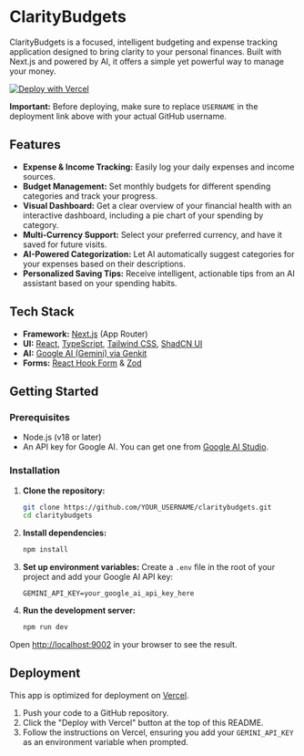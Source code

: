 # ClarityBudgets

ClarityBudgets is a focused, intelligent budgeting and expense tracking application designed to bring clarity to your personal finances. Built with Next.js and powered by AI, it offers a simple yet powerful way to manage your money.

[![Deploy with Vercel](https://vercel.com/button)](https://vercel.com/new/clone?repository-url=https%3A%2F%2Fgithub.com%2FUSERNAME%2Fclaritybudgets&env=GEMINI_API_KEY&envDescription=Your%20Google%20AI%20API%20key%20for%20powering%20AI%20features.&project-name=claritybudgets&repository-name=claritybudgets)

**Important:** Before deploying, make sure to replace `USERNAME` in the deployment link above with your actual GitHub username.

## Features

*   **Expense & Income Tracking:** Easily log your daily expenses and income sources.
*   **Budget Management:** Set monthly budgets for different spending categories and track your progress.
*   **Visual Dashboard:** Get a clear overview of your financial health with an interactive dashboard, including a pie chart of your spending by category.
*   **Multi-Currency Support:** Select your preferred currency, and have it saved for future visits.
*   **AI-Powered Categorization:** Let AI automatically suggest categories for your expenses based on their descriptions.
*   **Personalized Saving Tips:** Receive intelligent, actionable tips from an AI assistant based on your spending habits.

## Tech Stack

*   **Framework:** [Next.js](https://nextjs.org/) (App Router)
*   **UI:** [React](https://reactjs.org/), [TypeScript](https://www.typescriptlang.org/), [Tailwind CSS](https://tailwindcss.com/), [ShadCN UI](https://ui.shadcn.com/)
*   **AI:** [Google AI (Gemini) via Genkit](https://firebase.google.com/docs/genkit)
*   **Forms:** [React Hook Form](https://react-hook-form.com/) & [Zod](https://zod.dev/)

## Getting Started

### Prerequisites

*   Node.js (v18 or later)
*   An API key for Google AI. You can get one from [Google AI Studio](https://aistudio.google.com/app/apikey).

### Installation

1.  **Clone the repository:**
    ```bash
    git clone https://github.com/YOUR_USERNAME/claritybudgets.git
    cd claritybudgets
    ```

2.  **Install dependencies:**
    ```bash
    npm install
    ```

3.  **Set up environment variables:**
    Create a `.env` file in the root of your project and add your Google AI API key:
    ```
    GEMINI_API_KEY=your_google_ai_api_key_here
    ```

4.  **Run the development server:**
    ```bash
    npm run dev
    ```

Open [http://localhost:9002](http://localhost:9002) in your browser to see the result.

## Deployment

This app is optimized for deployment on [Vercel](https://vercel.com/).

1.  Push your code to a GitHub repository.
2.  Click the "Deploy with Vercel" button at the top of this README.
3.  Follow the instructions on Vercel, ensuring you add your `GEMINI_API_KEY` as an environment variable when prompted.
